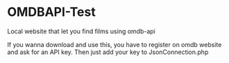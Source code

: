 # OMDBAPI-Test
Local website that let you find films using omdb-api

If you wanna download and use this, you have to register on omdb website and ask for an API key.
Then just add your key to JsonConnection.php
